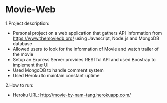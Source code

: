 # Movie-Web

1.Project description:
  - Personal project on a web application that gathers API information from https://www.themoviedb.org/ using Javascript, Node.js and MongoDB database
  - Allowed users to look for the information of Movie and watch trailer of the movie
  - Setup an Express Server provides RESTful API and used Boostrap to implement the UI
  - Used MongoDB to handle comment system
  - Used Heroku to maintain constant uptime
  
2.How to run:
  - Heroku URL: http://movie-by-nam-tang.herokuapp.com/

